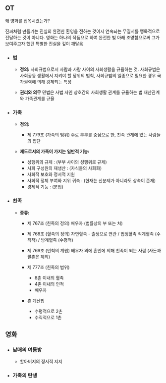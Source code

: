 ## OT
왜 영화를 접목시켰는가?

진짜처럼 만들기는 진실의 완전한 환영을 전하는 것이지 연속되는 무질서를 맹목적으로 전달하는 것이 아니다.
영화는 하나의 작품으로 하여 완전한 빛 아래 조명함으로써 그가 보여주고자 했던 특별한 진실을 깊이 깨달음

- ### 법
	- **정의:**
		사회규범으로서 사람과 사람 사이의 사회생활을 규율하는 것.
		사회규범은 사회공동 생활에서 지켜야 할 당위의 법칙, 
		사회규범의 일종으로 필요한 경우 국가권력에 의해 강제되는 특성
		
	- **권리와 의무**
		민법은 사법
		사인 상호간의 사회생활 관계를 규율하는 법
		재산관계와 가족관계를 규율
		
- ### 가족
	- **정의:**
		- 제 779조 (가족의 범위)
			주로 부부를 중심으로 한, 친족 관계에 있는 사람들의 집단
			
	- **제도로서의 가족이 가지는 일반적 기능:**
		- 성행위의 규제 : (부부 사이의 성행위로 규제)
		- 사회 구성원의 재생산 : (자식들의 사회화)
		- 사회적 보호와 정서적 지원
		- 사회적 정체 부여와 지위 귀속 : (현재는 신분제가 아니라도 상속이 존재)
		- 경제적 기능 : (분업)
		
- ### 친족
	- **종류:**
		- 제 767조 (친족의 정의)
			배우자 (법률상의 부 또는 처)
			
		- 제 768조 (혈족의 정의)
			자연혈족 - 출생으로 연관 / 법정혈족
			직계혈족 (수직적) / 방계혈족 (수평적)
			
		- 제 769조 (인척의 계원)
			배우자 외에 혼인에 의해 친족이 되는 사람 (사돈과 팔촌은 제외)
			
		- 제 777조 (친족의 범위)
			- 8촌 이내의 혈족
			- 4촌 이내의 인척
			- 배우자 
		- 촌 계산법
			- 수평적으로 2촌
			- 수직적으로 1촌
## 영화
- ### 남매의 여름방
	- 할아버지의 정서적 지지
- ### 가족의 탄생